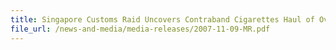 ```yaml
---
title: Singapore Customs Raid Uncovers Contraband Cigarettes Haul of Over 82,000 Packets 
file_url: /news-and-media/media-releases/2007-11-09-MR.pdf
---
```

